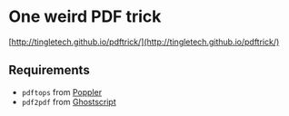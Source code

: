 # One weird PDF trick

[http://tingletech.github.io/pdftrick/](http://tingletech.github.io/pdftrick/)

## Requirements

 * `pdftops` from [Poppler](http://poppler.freedesktop.org)
 * `pdf2pdf` from [Ghostscript](http://www.ghostscript.com)

